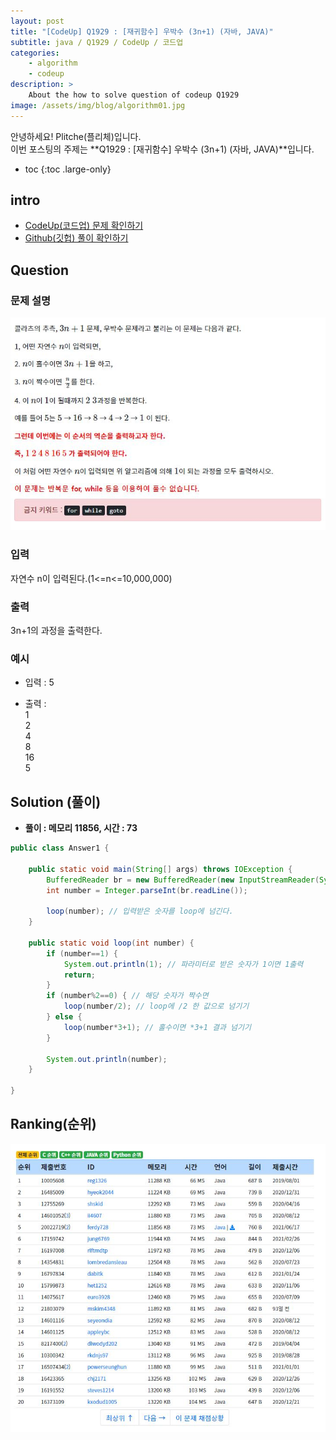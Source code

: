```yaml
---
layout: post
title: "[CodeUp] Q1929 : [재귀함수] 우박수 (3n+1) (자바, JAVA)"
subtitle: java / Q1929 / CodeUp / 코드업
categories:
    - algorithm
    - codeup
description: >
    About the how to solve question of codeup Q1929
image: /assets/img/blog/algorithm01.jpg
---
```


안녕하세요! Plitche(플리체)입니다.  
이번 포스팅의 주제는 **Q1929 : [재귀함수] 우박수 (3n+1) (자바, JAVA)**입니다.

* toc
{:toc .large-only}

## intro
* [CodeUp(코드업) 문제 확인하기](https://codeup.kr/problem.php?id=1929)  
* [Github(깃헙) 풀이 확인하기](https://github.com/plitche/CodeUp_Solution/tree/master/Q1901~Q2000/Q1929)  

## Question
### 문제 설명
![](/assets/post/codeup/Q1900~Q1999/20220108_02/01.JPG)  

### 입력
자연수 n이 입력된다.(1<=n<=10,000,000)  

### 출력
3n+1의 과정을 출력한다.
  
### 예시
* 입력 : 5  
  
* 출력 :  
1  
2  
4  
8  
16  
5  
  
## Solution (풀이)
* **풀이 : 메모리 11856, 시간 : 73**  

```java
public class Answer1 {
	
	public static void main(String[] args) throws IOException {
        BufferedReader br = new BufferedReader(new InputStreamReader(System.in));
        int number = Integer.parseInt(br.readLine());
        
        loop(number); // 입력받은 숫자를 loop에 넘긴다.
	}
	
	public static void loop(int number) {
		if (number==1) {
			System.out.println(1); // 파라미터로 받은 숫자가 1이면 1출력
			return;
		}
		if (number%2==0) { // 해당 숫자가 짝수면
			loop(number/2); // loop에 /2 한 값으로 넘기기
		} else {
			loop(number*3+1); // 홀수이면 *3+1 결과 넘기기
		}
		
		System.out.println(number);
	}
    	 
}
```  

## Ranking(순위)
![](/assets/post/codeup/Q1900~Q1999/20220108_02/03.JPG)  